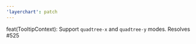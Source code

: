 ```yaml
---
'layerchart': patch
---
```


feat(TooltipContext): Support `quadtree-x` and `quadtree-y` modes. Resolves #525
